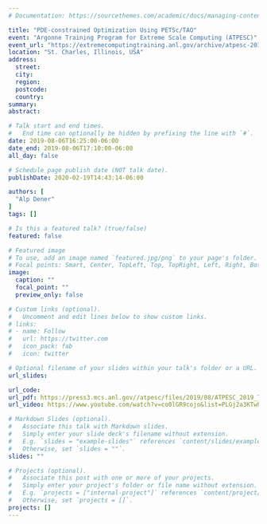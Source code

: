 ```yaml
---
# Documentation: https://sourcethemes.com/academic/docs/managing-content/

title: "PDE-constrained Optimization Using PETSc/TAO"
event: "Argonne Training Program for Extreme Scale Computing (ATPESC)"
event_url: "https://extremecomputingtraining.anl.gov/archive/atpesc-2019/"
location: "St. Charles, Illinois, USA"
address:
  street:
  city:
  region:
  postcode:
  country:
summary: 
abstract:

# Talk start and end times.
#   End time can optionally be hidden by prefixing the line with `#`.
date: 2019-08-06T16:25:00-06:00
date_end: 2019-08-06T17:10:00-06:00
all_day: false

# Schedule page publish date (NOT talk date).
publishDate: 2020-02-19T14:43:14-06:00

authors: [
  "Alp Dener"
]
tags: []

# Is this a featured talk? (true/false)
featured: false

# Featured image
# To use, add an image named `featured.jpg/png` to your page's folder. 
# Focal points: Smart, Center, TopLeft, Top, TopRight, Left, Right, BottomLeft, Bottom, BottomRight.
image:
  caption: ""
  focal_point: ""
  preview_only: false

# Custom links (optional).
#   Uncomment and edit lines below to show custom links.
# links:
# - name: Follow
#   url: https://twitter.com
#   icon_pack: fab
#   icon: twitter

# Optional filename of your slides within your talk's folder or a URL.
url_slides: 

url_code:
url_pdf: https://press3.mcs.anl.gov//atpesc/files/2019/08/ATPESC_2019_Track-5_8_8-6_425pm_Dener-PETSc-TAO.pdf
url_video: https://www.youtube.com/watch?v=co0lGR9cojo&list=PLGj2a3KTwhRYdxtu7uxRvfs26tQKOx3pr&index=8

# Markdown Slides (optional).
#   Associate this talk with Markdown slides.
#   Simply enter your slide deck's filename without extension.
#   E.g. `slides = "example-slides"` references `content/slides/example-slides.md`.
#   Otherwise, set `slides = ""`.
slides: ""

# Projects (optional).
#   Associate this post with one or more of your projects.
#   Simply enter your project's folder or file name without extension.
#   E.g. `projects = ["internal-project"]` references `content/project/deep-learning/index.md`.
#   Otherwise, set `projects = []`.
projects: []
---
```

